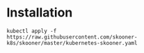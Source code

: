 # Installation

```
kubectl apply -f 
https://raw.githubusercontent.com/skooner-k8s/skooner/master/kubernetes-skooner.yaml
```